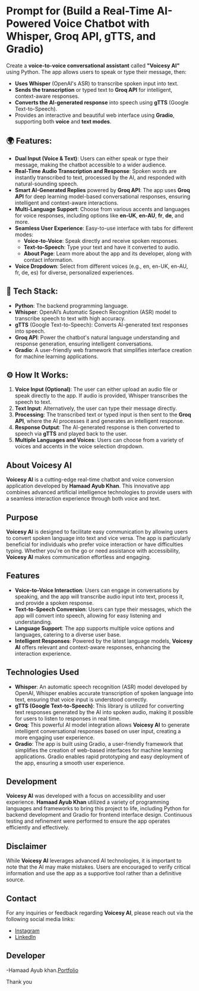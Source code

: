 






# Prompt for (Build a Real-Time AI-Powered Voice Chatbot with Whisper, Groq API, gTTS, and Gradio)

Create a **voice-to-voice conversational assistant** called **"Voicesy AI"** using Python. The app allows users to speak or type their message, then:

- **Uses Whisper** (OpenAI's ASR) to transcribe spoken input into text.
- **Sends the transcription** or typed text to **Groq API** for intelligent, context-aware responses.
- **Converts the AI-generated response** into speech using **gTTS** (Google Text-to-Speech).
- Provides an interactive and beautiful web interface using **Gradio**, supporting both **voice** and **text modes**.

## 🌍 Features:
- **Dual Input (Voice & Text)**: Users can either speak or type their message, making the chatbot accessible to a wider audience.
- **Real-Time Audio Transcription and Response**: Spoken words are instantly transcribed to text, processed by the AI, and responded with natural-sounding speech.
- **Smart AI-Generated Replies** powered by **Groq API**: The app uses **Groq API** for deep learning model-based conversational responses, ensuring intelligent and context-aware interactions.
- **Multi-Language Support**: Choose from various accents and languages for voice responses, including options like **en-UK**, **en-AU**, **fr**, **de**, and more.
- **Seamless User Experience**: Easy-to-use interface with tabs for different modes:
  - **Voice-to-Voice**: Speak directly and receive spoken responses.
  - **Text-to-Speech**: Type your text and have it converted to audio.
  - **About Page**: Learn more about the app and its developer, along with contact information.
- **Voice Dropdown**: Select from different voices (e.g., en, en-UK, en-AU, fr, de, es) for diverse, personalized experiences.

## 🔧 Tech Stack:
- **Python**: The backend programming language.
- **Whisper**: OpenAI’s Automatic Speech Recognition (ASR) model to transcribe speech to text with high accuracy.
- **gTTS** (Google Text-to-Speech): Converts AI-generated text responses into speech.
- **Groq API**: Power the chatbot's natural language understanding and response generation, ensuring intelligent conversations.
- **Gradio**: A user-friendly web framework that simplifies interface creation for machine learning applications.

## ⚙️ How It Works:
1. **Voice Input (Optional)**: The user can either upload an audio file or speak directly to the app. If audio is provided, Whisper transcribes the speech to text.
2. **Text Input**: Alternatively, the user can type their message directly.
3. **Processing**: The transcribed text or typed input is then sent to the **Groq API**, where the AI processes it and generates an intelligent response.
4. **Response Output**: The AI-generated response is then converted to speech via **gTTS** and played back to the user.
5. **Multiple Languages and Voices**: Users can choose from a variety of voices and accents in the voice selection dropdown.




















## About Voicesy AI

**Voicesy AI** is a cutting-edge real-time chatbot and voice conversion application developed by **Hamaad Ayub Khan**. This innovative app combines advanced artificial intelligence technologies to provide users with a seamless interaction experience through both voice and text.

## Purpose
**Voicesy AI** is designed to facilitate easy communication by allowing users to convert spoken language into text and vice versa. The app is particularly beneficial for individuals who prefer voice interaction or have difficulties typing. Whether you're on the go or need assistance with accessibility, **Voicesy AI** makes communication effortless and engaging.

## Features
- **Voice-to-Voice Interaction**: Users can engage in conversations by speaking, and the app will transcribe audio input into text, process it, and provide a spoken response.
- **Text-to-Speech Conversion**: Users can type their messages, which the app will convert into speech, allowing for easy listening and understanding.
- **Language Support**: The app supports multiple voice options and languages, catering to a diverse user base.
- **Intelligent Responses**: Powered by the latest language models, **Voicesy AI** offers relevant and context-aware responses, enhancing the interaction experience.

## Technologies Used
- **Whisper**: An automatic speech recognition (ASR) model developed by OpenAI, Whisper enables accurate transcription of spoken language into text, ensuring that voice input is understood correctly.
- **gTTS (Google Text-to-Speech)**: This library is utilized for converting text responses generated by the AI into spoken audio, making it possible for users to listen to responses in real time.
- **Groq**: This powerful AI model integration allows **Voicesy AI** to generate intelligent conversational responses based on user input, creating a more engaging user experience.
- **Gradio**: The app is built using Gradio, a user-friendly framework that simplifies the creation of web-based interfaces for machine learning applications. Gradio enables rapid prototyping and easy deployment of the app, ensuring a smooth user experience.

## Development
**Voicesy AI** was developed with a focus on accessibility and user experience. **Hamaad Ayub Khan** utilized a variety of programming languages and frameworks to bring this project to life, including Python for backend development and Gradio for frontend interface design. Continuous testing and refinement were performed to ensure the app operates efficiently and effectively.

## Disclaimer
While **Voicesy AI** leverages advanced AI technologies, it is important to note that the AI may make mistakes. Users are encouraged to verify critical information and use the app as a supportive tool rather than a definitive source.

## Contact
For any inquiries or feedback regarding **Voicesy AI**, please reach out via the following social media links:

- [Instagram](https://www.instagram.com/siri.hive)
- [LinkedIn](https://www.linkedin.com/company/sirihive/)

## Developer 
-Hamaad Ayub khan.[Portfolio](https://hamaadayubkhanportfolio.vercel.app/)

Thank you 
